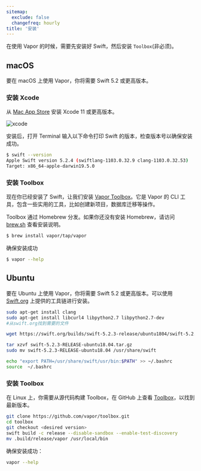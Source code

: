 ```yaml
---
sitemap:
  exclude: false
  changefreq: hourly
title: '安装'
---
```


在使用 Vapor 的时候，需要先安装好 Swift，然后安装 `Toolbox`(非必须)。

## macOS

要在 macOS 上使用 Vapor，你将需要 Swift 5.2 或更高版本。

### 安装 Xcode

从 [Mac App Store](https://itunes.apple.com/us/app/xcode/id497799835?mt=12) 安装 Xcode 11 或更高版本。

![xcode](https://user-images.githubusercontent.com/1342803/66688324-2396bc80-ec54-11e9-8b96-bd8b29d0ce7c.jpg)

安装后，打开 Terminal 输入以下命令打印 Swift 的版本，检查版本号以确保安装成功。

```sh
$ swift --version
Apple Swift version 5.2.4 (swiftlang-1103.0.32.9 clang-1103.0.32.53)
Target: x86_64-apple-darwin19.5.0
```

### 安装 Toolbox

现在你已经安装了 Swift，让我们安装 [Vapor Toolbox](https://github.com/vapor/toolbox)。它是 Vapor 的 CLI 工具，包含一些实用的工具，比如创建新项目，数据库迁移等操作。

Toolbox 通过 Homebrew 分发。如果你还没有安装 Homebrew，请访问 [brew.sh](https://brew.sh/) 查看安装说明。

```sh
$ brew install vapor/tap/vapor
```

确保安装成功

```sh
$ vapor --help
```

## Ubuntu

要在 Ubuntu 上使用 Vapor，你将需要 Swift 5.2 或更高版本。可以使用 [Swift.org](https://swift.org/download/) 上提供的工具链进行安装。

```sh
sudo apt-get install clang
sudo apt-get install libcurl4 libpython2.7 libpython2.7-dev
#从swift.org找到需要的文件

wget https://swift.org/builds/swift-5.2.3-release/ubuntu1804/swift-5.2.3-RELEASE/swift-5.2.3-RELEASE-ubuntu18.04.tar.gz

tar xzvf swift-5.2.3-RELEASE-ubuntu18.04.tar.gz
sudo mv swift-5.2.3-RELEASE-ubuntu18.04 /usr/share/swift

echo "export PATH=/usr/share/swift/usr/bin:$PATH" >> ~/.bashrc
source  ~/.bashrc
```

### 安装 Toolbox

在 Linux 上，你需要从源代码构建 Toolbox，在 GitHub 上查看 [Toolbox](https://github.com/vapor/toolbox/releases)，以找到最新版本。

```sh
git clone https://github.com/vapor/toolbox.git
cd toolbox
git checkout <desired version>
swift build -c release --disable-sandbox --enable-test-discovery
mv .build/release/vapor /usr/local/bin
```

确保安装成功：

```sh
vapor --help
```
